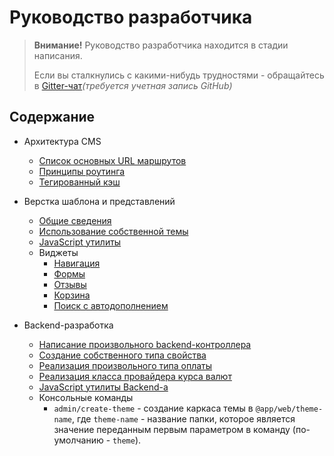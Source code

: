 # Руководство разработчика

> **Внимание!** Руководство разработчика находится в стадии написания.
> 
> Если вы сталкнулись с какими-нибудь трудностями - обращайтесь в [Gitter-чат](https://gitter.im/DevGroup-ru/dotplant2)*(требуется учетная запись GitHub)*

## Содержание

- Архитектура CMS
    - [Список основных URL маршрутов](url-routes.md)
    - [Принципы роутинга](routing.md)
    - [Тегированный кэш](taggable-cache.md)

- Верстка шаблона и представлений
    - [Общие сведения](common-markup-guide.md)
    - [Использование собственной темы](custom-theme.md)
    - [JavaScript утилиты](javascript-utilities.md)
    - Виджеты
    	- [Навигация](frontend/widgets/navigation.md)
    	- [Формы](frontend/widgets/form.md)
    	- [Отзывы](frontend/widgets/review.md)
    	- [Корзина](frontend/widgets/cart-info.md)
    	- [Поиск с автодополнением](frontend/widgets/autocomplete-search.md)

- Backend-разработка
	- [Написание произвольного backend-контроллера](custom-backend-controller.md)
	- [Создание собственного типа свойства](custom-property.md)
	- [Реализация произвольного типа оплаты](custom-payment-type.md)
	- [Реализация класса провайдера курса валют](custom-rate-provider.md)
	- [JavaScript утилиты Backend-а](backend-javascript-utilities.md)
	- Консольные команды
		- `admin/create-theme` - создание каркаса темы в `@app/web/theme-name`, где `theme-name` - название папки, которое является значение переданным первым параметром в команду (по-умолчанию - `theme`).
